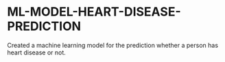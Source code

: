 # ML-MODEL-HEART-DISEASE-PREDICTION
Created a machine learning model for the prediction whether a person has heart disease or not.
